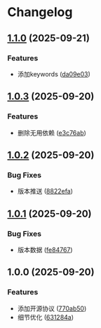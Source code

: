 # Changelog

## [1.1.0](https://github.com/rainbowwarmth/karin-plugin-gamepush/compare/v1.0.3...v1.1.0) (2025-09-21)


### Features

* 添加keywords ([da09e03](https://github.com/rainbowwarmth/karin-plugin-gamepush/commit/da09e03b60c935c43c8d649d7caca1a1a57af9f3))

## [1.0.3](https://github.com/rainbowwarmth/karin-plugin-gamepush/compare/v1.0.2...v1.0.3) (2025-09-20)


### Features

* 删除无用依赖 ([e3c76ab](https://github.com/rainbowwarmth/karin-plugin-gamepush/commit/e3c76ab43774b8e04c194711ade6c656ff62b9f9))

## [1.0.2](https://github.com/rainbowwarmth/karin-plugin-gamepush/compare/v1.0.1...v1.0.2) (2025-09-20)


### Bug Fixes

* 版本推送 ([8822efa](https://github.com/rainbowwarmth/karin-plugin-gamepush/commit/8822efab13186deeba5c62ec791303717171aa54))

## [1.0.1](https://github.com/rainbowwarmth/karin-plugin-gamepush/compare/v1.0.0...v1.0.1) (2025-09-20)


### Bug Fixes

* 版本数据 ([fe84767](https://github.com/rainbowwarmth/karin-plugin-gamepush/commit/fe84767c1d1e8c8b3fbc2be437d4445d74377b21))

## 1.0.0 (2025-09-20)


### Features

* 添加开源协议 ([770ab50](https://github.com/rainbowwarmth/karin-plugin-gamepush/commit/770ab50e0fbb934d187cda524af3048d7e8f06f8))
* 细节优化 ([631284a](https://github.com/rainbowwarmth/karin-plugin-gamepush/commit/631284ae14f84ffabbb886b81146b1c589f1db56))
